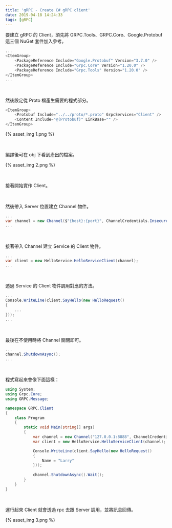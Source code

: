 ```yaml
---
title: 'gRPC - Create C# gRPC client'
date: 2019-04-18 14:24:33
tags: [gRPC]
---
```


要建立 gRPC 的 Client，須先將 GRPC.Tools、GRPC.Core、Google.Protobuf 這三個 NuGet 套件加入參考。  

<!-- More -->

```C#
...
<ItemGroup>
    <PackageReference Include="Google.Protobuf" Version="3.7.0" />
    <PackageReference Include="Grpc.Core" Version="1.20.0" />
    <PackageReference Include="Grpc.Tools" Version="1.20.0" />
</ItemGroup>
...
```

<br/>


然後設定從 Proto 檔產生需要的程式部分。

```C#
<ItemGroup>
    <Protobuf Include="../../proto/*.proto" GrpcServices="Client" />
    <Content Include="@(Protobuf)" LinkBase="" />
</ItemGroup>
```

{% asset_img 1.png %}

<br/>


編譯後可在 obj 下看到產出的檔案。

{% asset_img 2.png %}

<br/>


接著開始實作 Client。

<br/>


然後帶入 Server 位置建立 Channel 物件。

```C#
...
var channel = new Channel($"{host}:{port}", ChannelCredentials.Insecure);
...
```

<br/>


接著帶入 Channel 建立 Service 的 Client 物件。  

```C#
...
var client = new HelloService.HelloServiceClient(channel);
...
```

<br/>


透過 Service 的 Client 物件調用對應的方法。  

```C#
...
Console.WriteLine(client.SayHello(new HelloRequest()
{
    ...
}));
...
```

<br/>


最後在不使用時將 Channel 關閉即可。  

```C#
...
channel.ShutdownAsync();
...
```

<br/>


程式寫起來會像下面這樣：  

```C#
using System;
using Grpc.Core;
using GRPC.Message;

namespace GRPC.Client
{
    class Program
    {
        static void Main(string[] args)
        {
            var channel = new Channel("127.0.0.1:8888", ChannelCredentials.Insecure);
            var client = new HelloService.HelloServiceClient(channel);

            Console.WriteLine(client.SayHello(new HelloRequest()
            {
                Name = "Larry"
            }));
            
            channel.ShutdownAsync().Wait();
        }
    }
}
```

<br/>


運行起來 Client 就會透過 rpc 去跟 Server 調用，並將訊息回傳。  

{% asset_img 3.png %}
